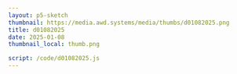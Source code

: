 ```yaml
---
layout: p5-sketch
thumbnail: https://media.awd.systems/media/thumbs/d01082025.png
title: d01082025
date: 2025-01-08
thumbnail_local: thumb.png

script: /code/d01082025.js
---
```

